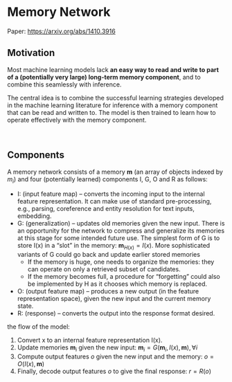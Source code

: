 # Memory Network

Paper: https://arxiv.org/abs/1410.3916



## Motivation

Most machine learning models lack **an easy way to read and write to part of a (potentially very large) long-term memory component**, and to combine this seamlessly with inference. 

The central idea is to combine the successful learning strategies developed in the machine learning literature for inference with a memory component that can be read and written to. The model is then trained to learn how to operate effectively with the memory component. 

​	

## Components

A memory network consists of a memory **m** (an array of objects indexed by $m_i$) and four (potentially learned) components I, G, O and R as follows:

* I: (input feature map) – converts the incoming input to the internal feature representation. It can make use of standard pre-processing, e.g., parsing, coreference and entity resolution for text inputs, embedding.
* G: (generalization) – updates old memories given the new input. There is an opportunity for the network to compress and generalize its memories at this stage for some intended future use. The simplest form of G is to store I(x) in a “slot” in the memory: $\mathbf{m}_{H(x)}=I(x)$. More sophisticated variants of G could go back and update earlier stored memories
  * If the memory is huge, one needs to organize the memories: they can operate on only a retrieved subset of candidates.
  * If the memory becomes full, a procedure for “forgetting” could also be implemented by H as it chooses which memory is replaced.
* O: (output feature map) – produces a new output (in the feature representation space), given the new input and the current memory state.
* R: (response) – converts the output into the response format desired.



the flow of the model:

1. Convert x to an internal feature representation I(x).
2. Update memories $\mathbf{m}_{i}$ given the new input: $\mathbf{m}_{i}=G\left(\mathbf{m}_{i}, I(x), \mathbf{m}\right), \forall i$
3. Compute output features $o$ given the new input and the memory: $o=O(I(x), \mathbf{m})$
4. Finally, decode output features $o$ to give the final response: $r=R(o)$



